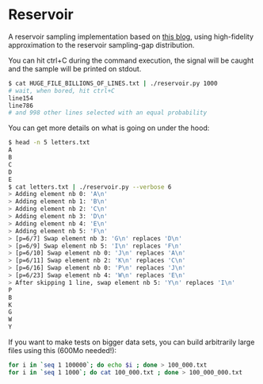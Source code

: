 # Reservoir

A reservoir sampling implementation based on [this blog](http://erikerlandson.github.io/blog/2015/11/20/very-fast-reservoir-sampling/), using high-fidelity approximation to the reservoir sampling-gap distribution.

You can hit ctrl+C during the command execution, the signal will be caught and the sample will be printed on stdout.

```bash
$ cat HUGE_FILE_BILLIONS_OF_LINES.txt | ./reservoir.py 1000
# wait, when bored, hit ctrl+C
line154
line786
# and 998 other lines selected with an equal probability
```

You can get more details on what is going on under the hood:

```bash
$ head -n 5 letters.txt
A
B
C
D
E
$ cat letters.txt | ./reservoir.py --verbose 6
> Adding element nb 0: 'A\n'
> Adding element nb 1: 'B\n'
> Adding element nb 2: 'C\n'
> Adding element nb 3: 'D\n'
> Adding element nb 4: 'E\n'
> Adding element nb 5: 'F\n'
> [p=6/7] Swap element nb 3: 'G\n' replaces 'D\n'
> [p=6/9] Swap element nb 5: 'I\n' replaces 'F\n'
> [p=6/10] Swap element nb 0: 'J\n' replaces 'A\n'
> [p=6/11] Swap element nb 2: 'K\n' replaces 'C\n'
> [p=6/16] Swap element nb 0: 'P\n' replaces 'J\n'
> [p=6/23] Swap element nb 4: 'W\n' replaces 'E\n'
> After skipping 1 line, swap element nb 5: 'Y\n' replaces 'I\n'
P
B
K
G
W
Y
```

If you want to make tests on bigger data sets, you can build arbitrarily large files using this (600Mo needed!):
```bash
for i in `seq 1 100000`; do echo $i ; done > 100_000.txt
for i in `seq 1 1000`; do cat 100_000.txt ; done > 100_000_000.txt
```
